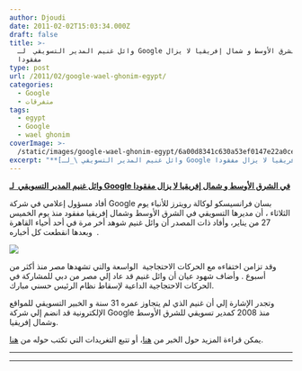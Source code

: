 ```yaml
---
author: Djoudi
date: 2011-02-02T15:03:34.000Z
draft: false
title: >-
  وائل غنيم المدير التسويقي  لـ Google في الشرق الأوسط و شمال إفريقيا لا يزال
  مفقودا
type: post
url: /2011/02/google-wael-ghonim-egypt/
categories:
  - Google
  - متفرقات
tags:
  - egypt
  - Google
  - wael ghonim
coverImage: >-
  /static/images/google-wael-ghonim-egypt/6a00d8341c630a53ef0147e22a0ce4970b-300wi
excerpt: "**[وائل غنيم المدير التسويقي \_لـ Google في الشرق الأوسط و شمال إفريقيا لا يزال مفقودا](https://www.it-scoop.com/2011/02/google-wael-ghonim-egypt/)**\n\nأفاد مسؤول إعلامي في شركة Google بسان فرانسيسكو لوكالة رويترز للأنباء يوم الثلاثاء ، أن مديرها التسويقي في الشرق الأوسط وشمال إفريقيا مفقود منذ يوم الخميس"
---
```

**[وائل غنيم المدير التسويقي  لـ Google في الشرق الأوسط و شمال إفريقيا لا يزال مفقودا](https://www.it-scoop.com/2011/02/google-wael-ghonim-egypt/)**

أفاد مسؤول إعلامي في شركة Google بسان فرانسيسكو لوكالة رويترز للأنباء يوم الثلاثاء ، أن مديرها التسويقي في الشرق الأوسط وشمال إفريقيا مفقود منذ يوم الخميس 27 من يناير، وأفاد ذات المصدر أن وائل غنيم شوهد أخر مرة في أحد أحياء القاهرة وبعدها انقطعت كل أخباره  .

![](/static/images/google-wael-ghonim-egypt/6a00d8341c630a53ef0147e22a0ce4970b-300wi)

وقد تزامن اختفاءه مع الحركات الاحتجاجية  الواسعة والتي تشهدها مصر منذ أكثر من أسبوع . وأضاف شهود عيان أن وائل غنيم قد عاد إلي مصر من دبي للمشاركة في الحركات الاحتجاجية الداعية لإسقاط نظام الرئيس حسني مبارك.

وتجدر الإشارة إلي أن غنيم الذي لم يتجاوز عمره 31 سنة و الخبير التسويقي للمواقع الإلكترونية قد انضم إلي شركة Google منذ 2008 كمدير تسويقي للشرق الأوسط وشمال إفريقيا.

يمكن قراءة المزيد حول الخبر من [هنا](http://latimesblogs.latimes.com/technology/2011/01/google-wael-ghonim-egypt.html)، أو تتبع التغريدات التي تكتب حوله من [هنا](http://twitter.com/#search?q=ghonim).

***

***
